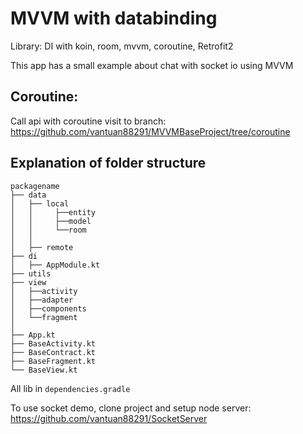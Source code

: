 # MVVM with databinding

Library: DI with koin, room, mvvm, coroutine, Retrofit2

This app has a small example about chat with socket io using MVVM

## Coroutine:

Call api with coroutine visit to branch: https://github.com/vantuan88291/MVVMBaseProject/tree/coroutine

## Explanation of folder structure

```
packagename
├── data
│   ├── local
│   │     ├──entity
│   │     ├──model
│   │     └──room
│   │
│   ├── remote
├── di
│   ├── AppModule.kt
├── utils
├── view
│   ├──activity
│   ├──adapter
│   ├──components
│   └──fragment
│
├── App.kt
├── BaseActivity.kt
├── BaseContract.kt
├── BaseFragment.kt
└── BaseView.kt
```


All lib in ```dependencies.gradle```


To use socket demo, clone project and setup node server: https://github.com/vantuan88291/SocketServer